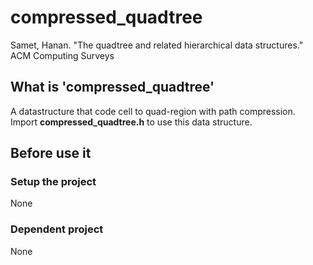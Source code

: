 # compressed_quadtree
Samet, Hanan. "The quadtree and related hierarchical data structures." ACM Computing Surveys

## What is 'compressed_quadtree'
A datastructure that code cell to quad-region with path compression.  
Import **compressed_quadtree.h** to use this data structure. 

## Before use it 
### Setup the project
None

### Dependent project
None
